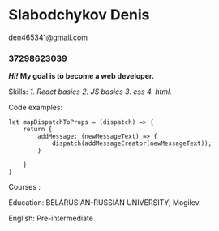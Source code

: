 # Slabodchykov Denis
den465341@gmail.com
### 37298623039

_**Hi!**_
**My goal is to become a web developer.**

Skills: 
_1. React basics_
_2. JS basics_
_3. css_
_4. html._


Code examples: 
```
let mapDispatchToProps = (dispatch) => {
    return {
        addMessage: (newMessageText) => {
            dispatch(addMessageCreator(newMessageText));
        }

    }
}
```

Courses : 

Education: BELARUSIAN-RUSSIAN UNIVERSITY, Mogilev.

English: Pre-intermediate
